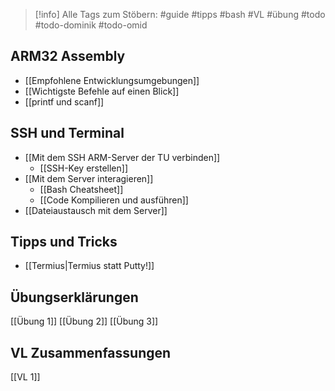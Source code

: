 
> [!info] 
> Alle Tags zum Stöbern:
> #guide #tipps #bash #VL #übung 
> #todo #todo-dominik #todo-omid
## ARM32 Assembly
- [[Empfohlene Entwicklungsumgebungen]]
- [[Wichtigste Befehle auf einen Blick]]
- [[printf und scanf]]
## SSH und Terminal
- [[Mit dem SSH ARM-Server der TU verbinden]] 
	- [[SSH-Key erstellen]]
- [[Mit dem Server interagieren]]
	- [[Bash Cheatsheet]]
	- [[Code Kompilieren und ausführen]]
- [[Dateiaustausch mit dem Server]]
## Tipps und Tricks
- [[Termius|Termius statt Putty!]]
## Übungserklärungen
[[Übung 1]]
[[Übung 2]]
[[Übung 3]]
## VL Zusammenfassungen
[[VL 1]]